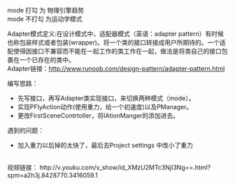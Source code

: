 mode 打勾 为 物理引擎趋势<br>
mode 不打勾 为运动学模式<br>

Adapter模式定义:在设计模式中，适配器模式（英语：adapter pattern）有时候也称包装样式或者包装(wrapper)。将一个类的接口转接成用户所期待的。一个适配使得因接口不兼容而不能在一起工作的类工作在一起，做法是将类自己的接口包裹在一个已存在的类中。
<br>
Adapter链接：http://www.runoob.com/design-pattern/adapter-pattern.html
<br>

编写思路：
- 先写接口，再写Adapter类实现接口，来切换两种模式（mode）。
- 实现PFlyAction动作(使用重力，给一个初速度)以及PManager。
- 更改FirstSceneContrtoller，将IAtionManger的添加进去。

遇到的问题：
- 加入重力以后掉的太快了，最后去Project settings 中改小了重力

<br>
视频链接：
http://v.youku.com/v_show/id_XMzU2MTc3NjI3Ng==.html?spm=a2h3j.8428770.3416059.1

